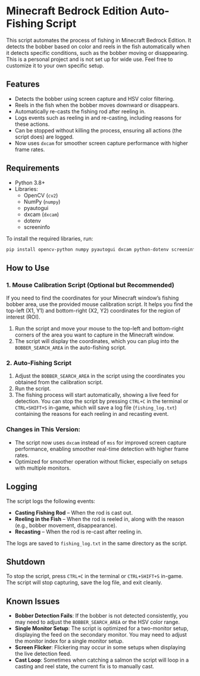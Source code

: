 
# Minecraft Bedrock Edition Auto-Fishing Script

This script automates the process of fishing in Minecraft Bedrock Edition. It detects the bobber based on color and reels in the fish automatically when it detects specific conditions, such as the bobber moving or disappearing. This is a personal project and is not set up for wide use. Feel free to customize it to your own specific setup.

## Features
- Detects the bobber using screen capture and HSV color filtering.
- Reels in the fish when the bobber moves downward or disappears.
- Automatically re-casts the fishing rod after reeling in.
- Logs events such as reeling in and re-casting, including reasons for these actions.
- Can be stopped without killing the process, ensuring all actions (the script does) are logged.
- Now uses `dxcam` for smoother screen capture performance with higher frame rates.

## Requirements
- Python 3.8+
- Libraries:
  - OpenCV (`cv2`)
  - NumPy (`numpy`)
  - pyautogui
  - dxcam (`dxcam`)
  - dotenv
  - screeninfo

To install the required libraries, run:

```bash
pip install opencv-python numpy pyautogui dxcam python-dotenv screeninfo
```

## How to Use

### 1. **Mouse Calibration Script** (Optional but Recommended)
If you need to find the coordinates for your Minecraft window’s fishing bobber area, use the provided mouse calibration script. It helps you find the top-left (X1, Y1) and bottom-right (X2, Y2) coordinates for the region of interest (ROI).
1. Run the script and move your mouse to the top-left and bottom-right corners of the area you want to capture in the Minecraft window.
2. The script will display the coordinates, which you can plug into the `BOBBER_SEARCH_AREA` in the auto-fishing script.

### 2. **Auto-Fishing Script**
1. Adjust the `BOBBER_SEARCH_AREA` in the script using the coordinates you obtained from the calibration script.
2. Run the script.
3. The fishing process will start automatically, showing a live feed for detection. You can stop the script by pressing `CTRL+C` in the terminal or `CTRL+SHIFT+S` in-game, which will save a log file (`fishing_log.txt`) containing the reasons for each reeling in and recasting event.

### Changes in This Version:
- The script now uses `dxcam` instead of `mss` for improved screen capture performance, enabling smoother real-time detection with higher frame rates.
- Optimized for smoother operation without flicker, especially on setups with multiple monitors.

## Logging
The script logs the following events:
- **Casting Fishing Rod** – When the rod is cast out.
- **Reeling in the Fish** – When the rod is reeled in, along with the reason (e.g., bobber movement, disappearance).
- **Recasting** – When the rod is re-cast after reeling in.

The logs are saved to `fishing_log.txt` in the same directory as the script.

## Shutdown
To stop the script, press `CTRL+C` in the terminal or `CTRL+SHIFT+S` in-game. The script will stop capturing, save the log file, and exit cleanly.

## Known Issues
- **Bobber Detection Fails**: If the bobber is not detected consistently, you may need to adjust the `BOBBER_SEARCH_AREA` or the HSV color range.
- **Single Monitor Setup**: The script is optimized for a two-monitor setup, displaying the feed on the secondary monitor. You may need to adjust the monitor index for a single monitor setup.
- **Screen Flicker**: Flickering may occur in some setups when displaying the live detection feed.
- **Cast Loop**: Sometimes when catching a salmon the script will loop in a casting and reel state, the current fix is to manually cast.

